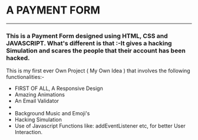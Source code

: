 # A PAYMENT FORM
<hr>
<h3>This is a Payment Form designed using HTML, CSS and JAVASCRIPT. What's different is that :-It gives a hacking Simulation and scares the people that their account has been hacked.</h3>
<p>This is my first ever Own Project ( My Own Idea ) that involves the following functionalities:-</p>
<ul>
  <li>FIRST OF ALL, A Responsive Design</li>
  <li>Amazing Animations</li>
  <li>An Email Validator<li>
    <li>Background Music and Emoji's</li>
  <li>Hacking Simulation</li>
  <li>Use of Javascript Functions like: addEventListener etc, for better User Interaction.</li>
</ul>

